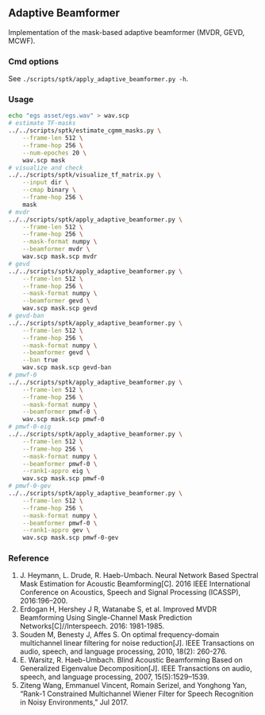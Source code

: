 ## Adaptive Beamformer

Implementation of the mask-based adaptive beamformer (MVDR, GEVD, MCWF).

### Cmd options

See `./scripts/sptk/apply_adaptive_beamformer.py -h`.

### Usage

```bash
echo "egs asset/egs.wav" > wav.scp
# estimate TF-masks
../../scripts/sptk/estimate_cgmm_masks.py \
    --frame-len 512 \
    --frame-hop 256 \
    --num-epoches 20 \
    wav.scp mask
# visualize and check
../../scripts/sptk/visualize_tf_matrix.py \
    --input dir \
    --cmap binary \
    --frame-hop 256 \
    mask
# mvdr
../../scripts/sptk/apply_adaptive_beamformer.py \
    --frame-len 512 \
    --frame-hop 256 \
    --mask-format numpy \
    --beamformer mvdr \
    wav.scp mask.scp mvdr
# gevd
../../scripts/sptk/apply_adaptive_beamformer.py \
    --frame-len 512 \
    --frame-hop 256 \
    --mask-format numpy \
    --beamformer gevd \
    wav.scp mask.scp gevd
# gevd-ban
../../scripts/sptk/apply_adaptive_beamformer.py \
    --frame-len 512 \
    --frame-hop 256 \
    --mask-format numpy \
    --beamformer gevd \
    --ban true
    wav.scp mask.scp gevd-ban
# pmwf-0
../../scripts/sptk/apply_adaptive_beamformer.py \
    --frame-len 512 \
    --frame-hop 256 \
    --mask-format numpy \
    --beamformer pmwf-0 \
    wav.scp mask.scp pmwf-0
# pmwf-0-eig
../../scripts/sptk/apply_adaptive_beamformer.py \
    --frame-len 512 \
    --frame-hop 256 \
    --mask-format numpy \
    --beamformer pmwf-0 \
    --rank1-appro eig \
    wav.scp mask.scp pmwf-0
# pmwf-0-gev
../../scripts/sptk/apply_adaptive_beamformer.py \
    --frame-len 512 \
    --frame-hop 256 \
    --mask-format numpy \
    --beamformer pmwf-0 \
    --rank1-appro gev \
    wav.scp mask.scp pmwf-0-gev
```

### Reference

1. J. Heymann, L. Drude, R. Haeb-Umbach. Neural Network Based Spectral Mask Estimation for Acoustic Beamforming[C]. 2016 IEEE International Conference on Acoustics, Speech and Signal Processing (ICASSP), 2016:196–200.
2. Erdogan H, Hershey J R, Watanabe S, et al. Improved MVDR Beamforming Using Single-Channel Mask Prediction Networks[C]//Interspeech. 2016: 1981-1985.
3. Souden M, Benesty J, Affes S. On optimal frequency-domain multichannel linear filtering for noise reduction[J]. IEEE Transactions on audio, speech, and language processing, 2010, 18(2): 260-276.
4. E. Warsitz, R. Haeb-Umbach. Blind Acoustic Beamforming Based on Generalized Eigenvalue Decomposition[J]. IEEE Transactions on audio, speech, and language processing, 2007, 15(5):1529–1539.
5. Ziteng Wang, Emmanuel Vincent, Romain Serizel, and Yonghong Yan, “Rank-1 Constrained Multichannel Wiener Filter for Speech Recognition in Noisy Environments,” Jul 2017.